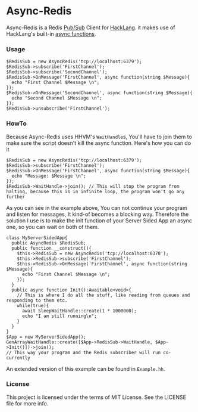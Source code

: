 Async-Redis
==========
Async-Redis is a Redis [Pub/Sub][PubSub] Client for [HackLang][HackLang]. it makes use of HackLang's built-in [async functions][async].

### Usage

```hack
$RedisSub = new AsyncRedis('tcp://localhost:6379');
$RedisSub->subscribe('FirstChannel');
$RedisSub->subscribe('SecondChannel');
$RedisSub->OnMessage('FirstChannel', async function(string $Message){
  echo "First Channel $Message \n";
});
$RedisSub->OnMessage('SecondChannel', async function(string $Message){
  echo "Second Channel $Message \n";
});
$RedisSub->unsubscribe('FirstChannel');
```

### HowTo

Because Async-Redis uses HHVM's `WaitHandle`s, You'll have to join them to make sure the script doesn't kill the async function.
Here's how you can do it

```hack
$RedisSub = new AsyncRedis('tcp://localhost:6379');
$RedisSub->subscribe('FirstChannel');
$RedisSub->OnMessage('FirstChannel', async function(string $Message){
  echo "Message: $Message \n";
});
$RedisSub->WaitHandle->join(); // This will stop the program from halting, because this is in infinite loop, the program won't go any further
```
As you can see in the example above, You can not continue your program and listen for messages, It kind-of becomes a blocking way.
Therefore the solution I use is to make the init function of your Server Sided App an async one, so you can wait on both of them.
```hack
class MyServerSidedApp{
  public AsyncRedis $RedisSub;
  public function __construct(){
    $this->RedisSub = new AsyncRedis('tcp://localhost:6378');
    $this->RedisSub->subscribe('FirstChannel');
    $this->RedisSub->OnMessage('FirstChannel', async function(string $Message){
      echo "First Channel $Message \n";
    });
  }
  public async function Init():Awaitable<void>{
    // This is where I do all the stuff, like reading from queues and responding to them etc.
    while(true){
      await SleepWaitHandle::create(1 * 1000000);
      echo "I am still running\n";
    }
  }
}
$App = new MyServerSidedApp();
GenArrayWaitHandle::create([$App->RedisSub->WaitHandle, $App->Init()])->join();
// This way your program and the Redis subscriber will run co-currently
```
An extended version of this example can be found in `Example.hh`.

### License

This project is licensed under the terms of MIT License. See the LICENSE file for more info.

[PubSub]:http://redis.io/commands/pubsub
[HackLang]:http://hacklang.org
[async]:http://docs.hhvm.com/manual/en/hack.async.php